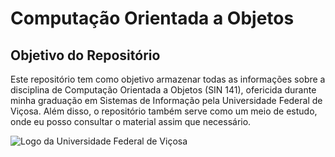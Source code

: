 # Computação Orientada a Objetos

## Objetivo do Repositório
Este repositório tem como objetivo armazenar todas as informações sobre a disciplina de Computação Orientada a Objetos (SIN 141), ofericida durante minha graduação em Sistemas de Informação pela Universidade Federal de Viçosa. Além disso, o repositório também serve como um meio de estudo, onde eu posso consultar o material assim que necessário.

![Logo da Universidade Federal de Viçosa](https://www.minasgerais.com.br/imagens/atracoes/1619113922zSc6SkPNpG.jpg)